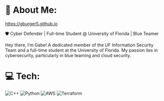 # 💫 About Me:

https://gburger5.github.io

🛡️ Cyber Defender | Full-time Student @ University of Florida | Blue Teamer

Hey there, I’m Gabe! A dedicated member of the UF Information Security Team and a full-time student at the University of Florida. My passion lies in cybersecurity, particularly in blue teaming and cloud security. 

# 💻 Tech:
![C++](https://img.shields.io/badge/c++-%2300599C.svg?style=plastic&logo=c%2B%2B&logoColor=white) ![Python](https://img.shields.io/badge/python-3670A0?style=plastic&logo=python&logoColor=ffdd54) ![AWS](https://github.com/user-attachments/assets/49b6696b-0124-4768-85d7-2fed7839426d) ![Terraform](https://github.com/user-attachments/assets/1b84fb56-88d3-4dd3-8cd5-5f62b9075472)


